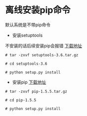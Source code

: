 # 离线安装pip命令
默认系统是不带pip命令

*  安装setuptools

不安装的话后续安装pip会报错
[下载地址](https://pypi.org/project/setuptools/#files)

```
# tar -zxvf setuptools-3.6.tar.gz

# cd setuptools-3.6

# python setup.py install
```

* 安装pip
[下载地址](https://pypi.org/project/pip/#files)
```
# tar -zxvf pip-1.5.5.tar.gz

# cd pip-1.5.5

# python setup.py install
```